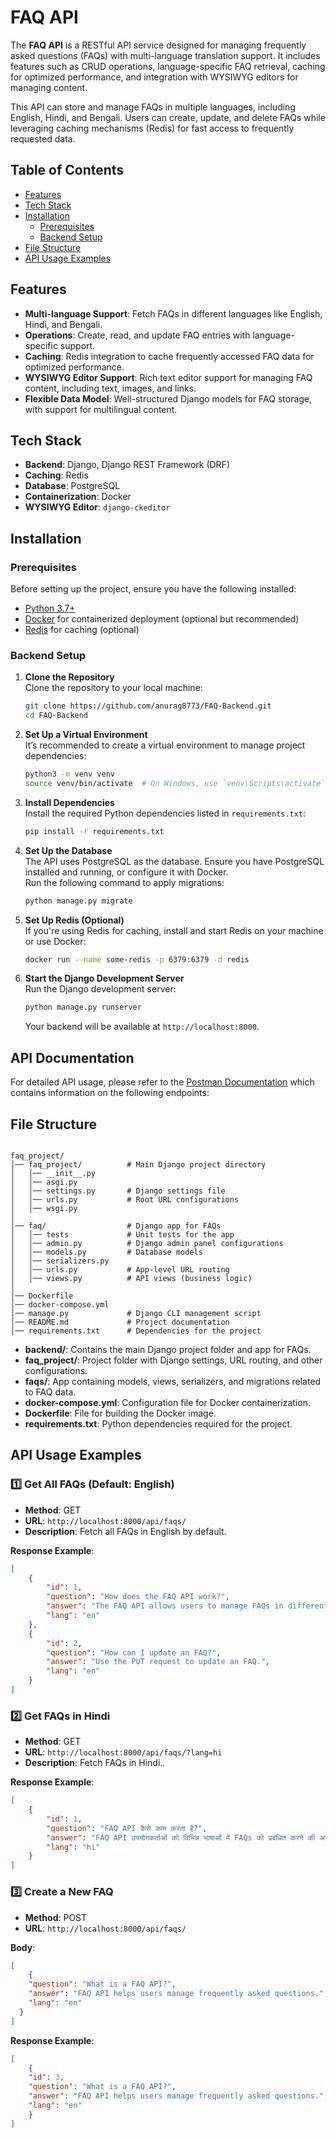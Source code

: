 # FAQ API

The **FAQ API** is a RESTful API service designed for managing frequently asked questions (FAQs) with multi-language translation support. It includes features such as CRUD operations, language-specific FAQ retrieval, caching for optimized performance, and integration with WYSIWYG editors for managing content.

This API can store and manage FAQs in multiple languages, including English, Hindi, and Bengali. Users can create, update, and delete FAQs while leveraging caching mechanisms (Redis) for fast access to frequently requested data.

## Table of Contents
- [Features](#features)
- [Tech Stack](#tech-stack)
- [Installation](#installation)
  - [Prerequisites](#prerequisites)
  - [Backend Setup](#backend-setup)
- [File Structure](#file-structure)
- [API Usage Examples](#api-usage-examples)

## Features
- **Multi-language Support**: Fetch FAQs in different languages like English, Hindi, and Bengali.
- **Operations**: Create, read, and update FAQ entries with language-specific support.
- **Caching**: Redis integration to cache frequently accessed FAQ data for optimized performance.
- **WYSIWYG Editor Support**: Rich text editor support for managing FAQ content, including text, images, and links.
- **Flexible Data Model**: Well-structured Django models for FAQ storage, with support for multilingual content.

## Tech Stack
- **Backend**: Django, Django REST Framework (DRF)
- **Caching**: Redis
- **Database**: PostgreSQL
- **Containerization**: Docker
- **WYSIWYG Editor**: `django-ckeditor`

## Installation

### Prerequisites

Before setting up the project, ensure you have the following installed:

- [Python 3.7+](https://www.python.org/)
- [Docker](https://www.docker.com/) for containerized deployment (optional but recommended)
- [Redis](https://redis.io/) for caching (optional)

### Backend Setup

1. **Clone the Repository**  
   Clone the repository to your local machine:
    ```bash
    git clone https://github.com/anurag8773/FAQ-Backend.git
    cd FAQ-Backend
    ```

2. **Set Up a Virtual Environment**  
   It’s recommended to create a virtual environment to manage project dependencies:
    ```bash
    python3 -m venv venv
    source venv/bin/activate  # On Windows, use `venv\Scripts\activate`
    ```

3. **Install Dependencies**  
   Install the required Python dependencies listed in `requirements.txt`:
    ```bash
    pip install -r requirements.txt
    ```

4. **Set Up the Database**  
   The API uses PostgreSQL as the database. Ensure you have PostgreSQL installed and running, or configure it with Docker.  
   Run the following command to apply migrations:
    ```bash
    python manage.py migrate
    ```

5. **Set Up Redis (Optional)**  
   If you're using Redis for caching, install and start Redis on your machine or use Docker:
    ```bash
    docker run --name some-redis -p 6379:6379 -d redis
    ```

6. **Start the Django Development Server**  
   Run the Django development server:
    ```bash
    python manage.py runserver
    ```
   Your backend will be available at `http://localhost:8000`.

## API Documentation

For detailed API usage, please refer to the [Postman Documentation](https://documenter.getpostman.com/view/37271849/2sAYX3qibU) which contains information on the following endpoints:   

## File Structure

```The project is structured as follows:

faq_project/
│── faq_project/          # Main Django project directory
│   │── __init__.py 
│   │── asgi.py           
│   │── settings.py       # Django settings file
│   │── urls.py           # Root URL configurations
│   │── wsgi.py           
│
│── faq/                  # Django app for FAQs
│   │── tests             # Unit tests for the app      
│   │── admin.py          # Django admin panel configurations
│   │── models.py         # Database models
│   │── serializers.py    
│   │── urls.py           # App-level URL routing
│   │── views.py          # API views (business logic)
│ 
│── Dockerfile
│── docker-compose.yml
│── manage.py             # Django CLI management script
│── README.md             # Project documentation
│── requirements.txt      # Dependencies for the project
```


- **backend/**: Contains the main Django project folder and app for FAQs.
- **faq_project/**: Project folder with Django settings, URL routing, and other configurations.
- **faqs/**: App containing models, views, serializers, and migrations related to FAQ data.
- **docker-compose.yml**: Configuration file for Docker containerization.
- **Dockerfile**: File for building the Docker image.
- **requirements.txt**: Python dependencies required for the project.

## API Usage Examples

### 1️⃣ Get All FAQs (Default: English)
- **Method**: GET  
- **URL**: `http://localhost:8000/api/faqs/`  
- **Description**: Fetch all FAQs in English by default.
  
**Response Example**:
```json
[
    {
        "id": 1,
        "question": "How does the FAQ API work?",
        "answer": "The FAQ API allows users to manage FAQs in different languages.",
        "lang": "en"
    },
    {
        "id": 2,
        "question": "How can I update an FAQ?",
        "answer": "Use the PUT request to update an FAQ.",
        "lang": "en"
    }
]
```

### 2️⃣ Get FAQs in Hindi
- **Method**: GET  
- **URL**: `http://localhost:8000/api/faqs/?lang=hi`  
- **Description**: Fetch FAQs in Hindi..
  
**Response Example**:
```json
[
    {
        "id": 1,
        "question": "FAQ API कैसे काम करता है?",
        "answer": "FAQ API उपयोगकर्ताओं को विभिन्न भाषाओं में FAQs को प्रबंधित करने की अनुमति देता है।",
        "lang": "hi"
    }
]
```

### 3️⃣ Create a New FAQ
- **Method**: POST  
- **URL**: `http://localhost:8000/api/faqs/`  
  
**Body**:
```json
[
    {
    "question": "What is a FAQ API?",
    "answer": "FAQ API helps users manage frequently asked questions.",
    "lang": "en"
  }
]
```

**Response Example**:
```json
[
    {
    "id": 3,
    "question": "What is a FAQ API?",
    "answer": "FAQ API helps users manage frequently asked questions.",
    "lang": "en"
    }
]
```


